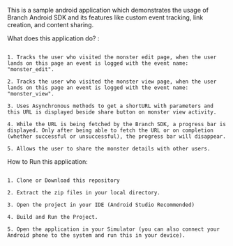 This is a sample android application which demonstrates the usage of Branch Android SDK and its features like custom event tracking, link creation, and content sharing.

What does this application do? :
```

1. Tracks the user who visited the monster edit page, when the user lands on this page an event is logged with the event name: "monster_edit".

2. Tracks the user who visited the monster view page, when the user lands on this page an event is logged with the event name: "monster_view".

3. Uses Asynchronous methods to get a shortURL with parameters and this URL is displayed beside share button on monster view activity. 

4. While the URL is being fetched by the Branch SDK, a progress bar is displayed. Only after being able to fetch the URL or on completion (whether successful or unsuccessful), the progress bar will disappear.

5. Allows the user to share the monster details with other users.

```

How to Run this application:
```

1. Clone or Download this repository

2. Extract the zip files in your local directory.

3. Open the project in your IDE (Android Studio Recommended)

4. Build and Run the Project. 

5. Open the application in your Simulator (you can also connect your Android phone to the system and run this in your device).
```
